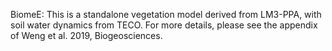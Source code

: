 BiomeE:
This is a standalone vegetation model derived from LM3-PPA, with soil water dynamics from TECO. For more details, please see the appendix of Weng et al. 2019, Biogeosciences.
